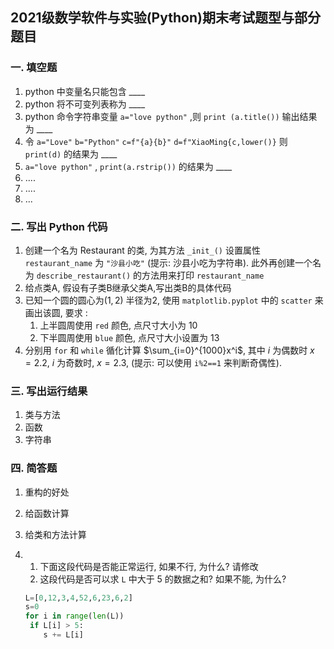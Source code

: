 ## 2021级数学软件与实验(Python)期末考试题型与部分题目

### 一. 填空题

1. python 中变量名只能包含 ____
2. python 将不可变列表称为 ____
3. python 命令字符串变量 `a="love python"` ,则 `print (a.title())` 输出结果为 ____
4. 令 `a="Love"` `b="Python"` `c=f"{a}{b}"` `d=f"XiaoMing{c,lower()}` 则 `print(d)` 的结果为 ____
5. `a="love python"` , `print(a.rstrip())` 的结果为 ____
6. ....
7. ....
8. ...

### 二. 写出 Python 代码

1. 创建一个名为 Restaurant 的类, 为其方法 `_init_()` 设置属性 `restaurant_name` 为 `"沙县小吃"` (提示: 沙县小吃为字符串). 此外再创建一个名为 `describe_restaurant()` 的方法用来打印 `restaurant_name`
2. 给点类A, 假设有子类B继承父类A,写出类B的具体代码
3. 已知一个圆的圆心为$(1,2)$ 半径为$2$, 使用 `matplotlib.pyplot`  中的 `scatter` 来画出该圆, 要求 :
   1. 上半圆周使用 `red` 颜色, 点尺寸大小为 $10$
   2. 下半圆周使用 `blue` 颜色, 点尺寸大小设置为 $13$
4. 分别用 `for` 和 `while` 循化计算 $\sum_{i=0}^{1000}x^i$, 其中 $i$ 为偶数时 $x=2.2$, $i$ 为奇数时, $x=2.3$, (提示: 可以使用 `i%2==1` 来判断奇偶性).

### 三. 写出运行结果

1. 类与方法
2. 函数
3. 字符串

### 四. 简答题

1. 重构的好处

2. 给函数计算

3. 给类和方法计算

4. 1. 下面这段代码是否能正常运行, 如果不行, 为什么? 请修改
   2. 这段代码是否可以求 `L` 中大于 $5$ 的数据之和? 如果不能, 为什么?

   ````python
   L=[0,12,3,4,52,6,23,6,2]
   s=0
   for i in range(len(L))
   	if L[i] > 5:
       s += L[i]
   ````

   